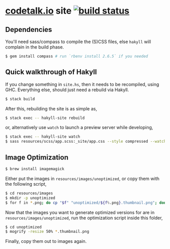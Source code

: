 # [codetalk.io](https://codetalk.io) site [![build status](https://github.com/codetalkio/codetalk.io/workflows/cd/badge.svg)](https://github.com/codetalkio/codetalk.io/actions)

## Dependencies

You'll need sass/compass to compile the (S)CSS files, else `hakyll` will complain in the build phase.

```bash
$ gem install compass # run `rbenv install 2.6.5` if you needed
```

## Quick walkthrough of Hakyll

If you change something in `site.hs`, then it needs to be recompiled, using GHC. Everything else, should just need a rebuild via Hakyll.

```bash
$ stack build
```

After this, rebuilding the site is as simple as,

```bash
$ stack exec -- hakyll-site rebuild
```

or, alternatively use `watch` to launch a preview server while developing,

```bash
$ stack exec -- hakyll-site watch
$ sass resources/scss/app.scss:_site/app.css --style compressed --watch
```

## Image Optimization

```bash
$ brew install imagemagick
```

Either put the images in `resources/images/unoptimized`, or copy them with the following script,

```bash
$ cd resources/images
$ mkdir -p unoptimized
$ for f in *.png; do cp "$f" "unoptimized/${f%.png}.thumbnail.png"; done
```

Now that the images you want to generate optimized versions for are in `resources/images/unoptimized`, run the optimization script inside this folder,

```bash
$ cd unoptimized
$ mogrify -resize 50% *.thumbnail.png
```

Finally, copy them out to images again.
